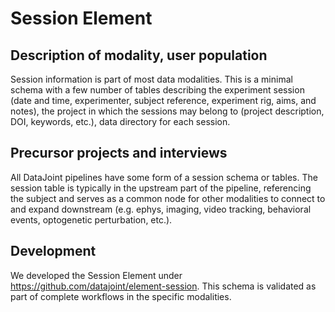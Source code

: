 # Session Element

## Description of modality, user population 

Session information is part of most data modalities. 
This is a minimal schema with a few number of tables describing the experiment session (date and time, experimenter, subject reference, experiment rig, aims, and notes), 
the project in which the sessions may belong to (project description, DOI, keywords, etc.), data directory for each session. 

## Precursor projects and interviews

All DataJoint pipelines have some form of a session schema or tables. 
The session table is typically in the upstream part of the pipeline, referencing the subject and serves as a common node for other modalities to connect to and expand downstream (e.g. ephys, imaging, video tracking, behavioral events, optogenetic perturbation, etc.). 

## Development
We developed the Session Element under https://github.com/datajoint/element-session. This schema is validated as part of complete workflows in the specific modalities.
